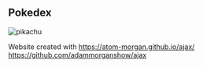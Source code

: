 ## Pokedex

![pikachu](https://raw.githubusercontent.com/PokeAPI/sprites/master/sprites/pokemon/25.png)

Website created with 
https://atom-morgan.github.io/ajax/
https://github.com/adammorganshow/ajax